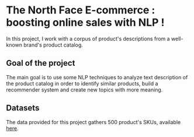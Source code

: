 # The North Face E-commerce : boosting online sales with NLP !
In this project, I work with a corpus of product's descriptions from a well-known brand's product catalog.

## Goal of the project
The main goal is to use some NLP techniques to analyze text description of the product catalog in order to identify similar products, build a recommender system and create new topics with more meaning.

## Datasets
The data provided for this project gathers 500 product's SKUs, available [here](https://www.kaggle.com/datasets/cclark/product-item-data). 
